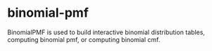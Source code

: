# binomial-pmf
BinomialPMF is used to build interactive binomial distribution tables, computing binomial pmf, or computing binomial cmf.
